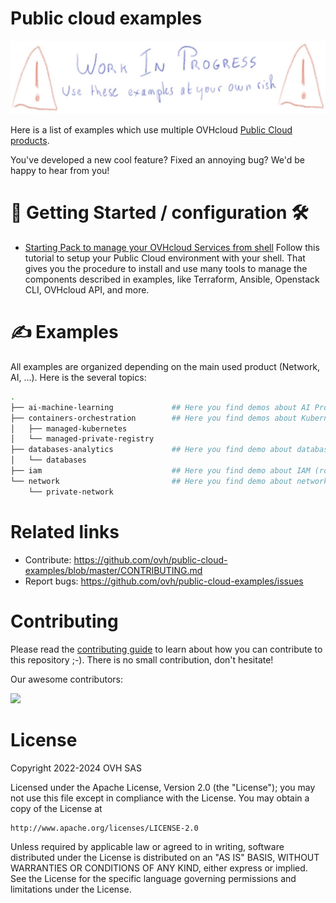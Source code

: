 # Public cloud examples

![Work in progess](./docs/assets/wip.jpg)

Here is a list of examples which use multiple OVHcloud [Public Cloud products](https://www.ovhcloud.com/fr/public-cloud/).

You've developed a new cool feature? Fixed an annoying bug? We'd be happy to hear from you!

# 👀 Getting Started / configuration 🛠️

 - [Starting Pack to manage your OVHcloud Services from shell](./configuration/shell/README.md)
Follow this tutorial to setup your Public Cloud environment with your shell. 
That gives you the procedure to install and use many tools to manage the components described in examples, like Terraform, Ansible, Openstack CLI, OVHcloud API, and more.

# ✍️  Examples

All examples are organized depending on the main used product (Network, AI, ...).
Here is the several topics:
```bash
.
├── ai-machine-learning             ## Here you find demos about AI Products: AI Notebooks, AI Training and AI Deploy
├── containers-orchestration        ## Here you find demos about Kubernetes, Rancher and Harbor
│   ├── managed-kubernetes
│   └── managed-private-registry
├── databases-analytics             ## Here you find demo about databases, data streaming, data integration, ...
│   └── databases
├── iam                             ## Here you find demo about IAM (roles, identity, ...)
└── network                         ## Here you find demo about network (private network, load balancer, gateway, ...)
    └── private-network
```


# Related links

 * Contribute: https://github.com/ovh/public-cloud-examples/blob/master/CONTRIBUTING.md
 * Report bugs: https://github.com/ovh/public-cloud-examples/issues

# Contributing

Please read the [contributing guide](https://github.com/ovh/public-cloud-examples/blob/master/CONTRIBUTING.md) to learn about how you can contribute to this repository ;-). There is no small contribution, don't hesitate!

Our awesome contributors:

<a href="https://github.com/ovh/public-cloud-examples/graphs/contributors">
  <img src="https://contrib.rocks/image?repo=ovh/public-cloud-examples" />
</a>

# License

Copyright 2022-2024 OVH SAS

Licensed under the Apache License, Version 2.0 (the "License");
you may not use this file except in compliance with the License.
You may obtain a copy of the License at

    http://www.apache.org/licenses/LICENSE-2.0

Unless required by applicable law or agreed to in writing, software
distributed under the License is distributed on an "AS IS" BASIS,
WITHOUT WARRANTIES OR CONDITIONS OF ANY KIND, either express or implied.
See the License for the specific language governing permissions and
limitations under the License.
